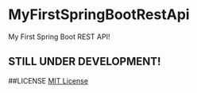 # MyFirstSpringBootRestApi
My First Spring Boot REST API!

## STILL UNDER DEVELOPMENT!

##LICENSE
[MIT License](LICENSE)
